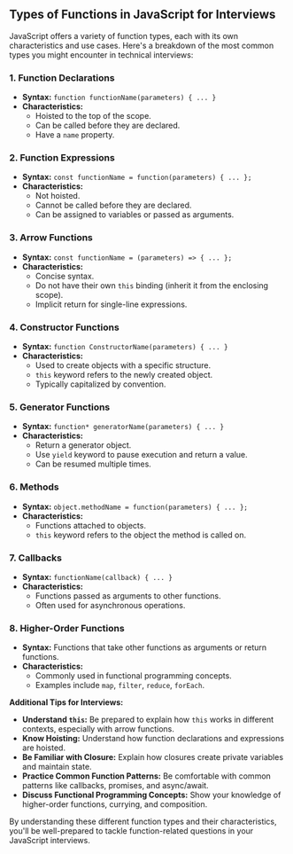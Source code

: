 ## Types of Functions in JavaScript for Interviews

JavaScript offers a variety of function types, each with its own characteristics and use cases. Here's a breakdown of the most common types you might encounter in technical interviews:

### 1. **Function Declarations**
* **Syntax:** `function functionName(parameters) { ... }`
* **Characteristics:**
  - Hoisted to the top of the scope.
  - Can be called before they are declared.
  - Have a `name` property.

### 2. **Function Expressions**
* **Syntax:** `const functionName = function(parameters) { ... };`
* **Characteristics:**
  - Not hoisted.
  - Cannot be called before they are declared.
  - Can be assigned to variables or passed as arguments.

### 3. **Arrow Functions**
* **Syntax:** `const functionName = (parameters) => { ... };`
* **Characteristics:**
  - Concise syntax.
  - Do not have their own `this` binding (inherit it from the enclosing scope).
  - Implicit return for single-line expressions.

### 4. **Constructor Functions**
* **Syntax:** `function ConstructorName(parameters) { ... }`
* **Characteristics:**
  - Used to create objects with a specific structure.
  - `this` keyword refers to the newly created object.
  - Typically capitalized by convention.

### 5. **Generator Functions**
* **Syntax:** `function* generatorName(parameters) { ... }`
* **Characteristics:**
  - Return a generator object.
  - Use `yield` keyword to pause execution and return a value.
  - Can be resumed multiple times.

### 6. **Methods**
* **Syntax:** `object.methodName = function(parameters) { ... };`
* **Characteristics:**
  - Functions attached to objects.
  - `this` keyword refers to the object the method is called on.

### 7. **Callbacks**
* **Syntax:** `functionName(callback) { ... }`
* **Characteristics:**
  - Functions passed as arguments to other functions.
  - Often used for asynchronous operations.

### 8. **Higher-Order Functions**
* **Syntax:** Functions that take other functions as arguments or return functions.
* **Characteristics:**
  - Commonly used in functional programming concepts.
  - Examples include `map`, `filter`, `reduce`, `forEach`.

**Additional Tips for Interviews:**

* **Understand `this`:** Be prepared to explain how `this` works in different contexts, especially with arrow functions.
* **Know Hoisting:** Understand how function declarations and expressions are hoisted.
* **Be Familiar with Closure:** Explain how closures create private variables and maintain state.
* **Practice Common Function Patterns:** Be comfortable with common patterns like callbacks, promises, and async/await.
* **Discuss Functional Programming Concepts:** Show your knowledge of higher-order functions, currying, and composition.

By understanding these different function types and their characteristics, you'll be well-prepared to tackle function-related questions in your JavaScript interviews.
